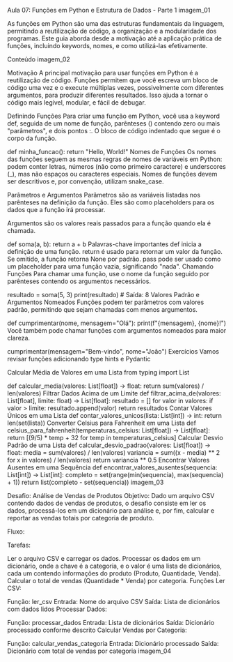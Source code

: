 Aula 07: Funções em Python e Estrutura de Dados - Parte 1
imagem_01

As funções em Python são uma das estruturas fundamentais da linguagem, permitindo a reutilização de código, a organização e a modularidade dos programas. Este guia aborda desde a motivação até a aplicação prática de funções, incluindo keywords, nomes, e como utilizá-las efetivamente.

Conteúdo
imagem_02

Motivação
A principal motivação para usar funções em Python é a reutilização de código. Funções permitem que você escreva um bloco de código uma vez e o execute múltiplas vezes, possivelmente com diferentes argumentos, para produzir diferentes resultados. Isso ajuda a tornar o código mais legível, modular, e fácil de debugar.

Definindo Funções
Para criar uma função em Python, você usa a keyword def, seguida de um nome de função, parênteses () contendo zero ou mais "parâmetros", e dois pontos :. O bloco de código indentado que segue é o corpo da função.

def minha_funcao():
    return "Hello, World!"
Nomes de Funções
Os nomes das funções seguem as mesmas regras de nomes de variáveis em Python: podem conter letras, números (não como primeiro caractere) e underscores (_), mas não espaços ou caracteres especiais. Nomes de funções devem ser descritivos e, por convenção, utilizam snake_case.

Parâmetros e Argumentos
Parâmetros são as variáveis listadas nos parênteses na definição da função. Eles são como placeholders para os dados que a função irá processar.

Argumentos são os valores reais passados para a função quando ela é chamada.

def soma(a, b):
    return a + b
Palavras-chave importantes
def inicia a definição de uma função.
return é usado para retornar um valor da função. Se omitido, a função retorna None por padrão.
pass pode ser usado como um placeholder para uma função vazia, significando "nada".
Chamando Funções
Para chamar uma função, use o nome da função seguido por parênteses contendo os argumentos necessários.

resultado = soma(5, 3)
print(resultado)  # Saída: 8
Valores Padrão e Argumentos Nomeados
Funções podem ter parâmetros com valores padrão, permitindo que sejam chamadas com menos argumentos.

def cumprimentar(nome, mensagem="Olá"):
    print(f"{mensagem}, {nome}!")
Você também pode chamar funções com argumentos nomeados para maior clareza.

cumprimentar(mensagem="Bem-vindo", nome="João")
Exercícios
Vamos revisar funções adicionando type hints e Pydantic

Calcular Média de Valores em uma Lista
from typing import List

def calcular_media(valores: List[float]) -> float:
    return sum(valores) / len(valores)
Filtrar Dados Acima de um Limite
def filtrar_acima_de(valores: List[float], limite: float) -> List[float]:
    resultado = []
    for valor in valores:
        if valor > limite:
            resultado.append(valor)
    return resultados
Contar Valores Únicos em uma Lista
def contar_valores_unicos(lista: List[int]) -> int:
    return len(set(lista))
Converter Celsius para Fahrenheit em uma Lista
def celsius_para_fahrenheit(temperaturas_celsius: List[float]) -> List[float]:
    return [(9/5) * temp + 32 for temp in temperaturas_celsius]
Calcular Desvio Padrão de uma Lista
def calcular_desvio_padrao(valores: List[float]) -> float:
    media = sum(valores) / len(valores)
    variancia = sum((x - media) ** 2 for x in valores) / len(valores)
    return variancia ** 0.5
Encontrar Valores Ausentes em uma Sequência
def encontrar_valores_ausentes(sequencia: List[int]) -> List[int]:
    completo = set(range(min(sequencia), max(sequencia) + 1))
    return list(completo - set(sequencia))
imagem_03

Desafio: Análise de Vendas de Produtos Objetivo: Dado um arquivo CSV contendo dados de vendas de produtos, o desafio consiste em ler os dados, processá-los em um dicionário para análise e, por fim, calcular e reportar as vendas totais por categoria de produto.

Fluxo:


Tarefas:

Ler o arquivo CSV e carregar os dados.
Processar os dados em um dicionário, onde a chave é a categoria, e o valor é uma lista de dicionários, cada um contendo informações do produto (Produto, Quantidade, Venda).
Calcular o total de vendas (Quantidade * Venda) por categoria.
Funções
Ler CSV:

Função: ler_csv
Entrada: Nome do arquivo CSV
Saída: Lista de dicionários com dados lidos
Processar Dados:

Função: processar_dados
Entrada: Lista de dicionários
Saída: Dicionário processado conforme descrito
Calcular Vendas por Categoria:

Função: calcular_vendas_categoria
Entrada: Dicionário processado
Saída: Dicionário com total de vendas por categoria
imagem_04